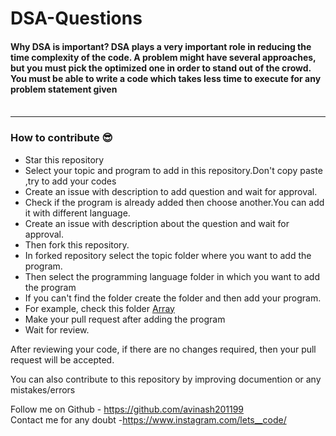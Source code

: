 # DSA-Questions
####  Why DSA is important? DSA plays a very important role in reducing the time complexity of the code. A problem might have several approaches, but you must pick the optimized one in order to stand out of the crowd. You must be able to write a code which takes less time to execute for any problem statement given <br><br>
<hr>

### How to contribute 😎<br>

* Star this repository
* Select your topic and program to add in this repository.Don't copy paste ,try to add your codes
* Create an issue with description to add question and wait for approval.
* Check if the program is already added then choose another.You can add it with different language.
* Create an issue with description about the question and wait for approval.
* Then fork this repository.
* In forked repository select the topic folder where you want to add the program.
* Then select the programming language folder in which you want to add the program
* If you can't find the folder create the folder and  then add your program.
* For example, check this folder [Array](https://github.com/avinash201199/DSA-Questions/tree/main/Array)
* Make your pull request after adding the program 
* Wait for review.

After reviewing your code, if there are no changes required, then your pull request will be accepted.<br>

You can also contribute to this repository by improving documention or any mistakes/errors <br>

Follow me on Github - https://github.com/avinash201199 <br>
Contact me for any doubt -https://www.instagram.com/lets__code/ 





